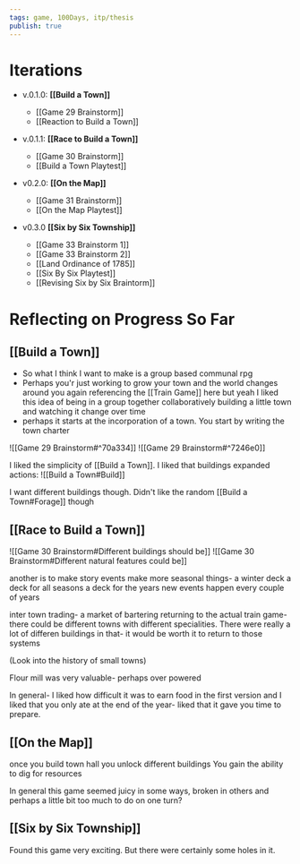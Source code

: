 ```yaml
---
tags: game, 100Days, itp/thesis
publish: true
---
```


# Iterations
- v.0.1.0: **[[Build a Town]]**
	- [[Game 29 Brainstorm]]
	- [[Reaction to Build a Town]]

- v.0.1.1:  **[[Race to Build a Town]]**
	- [[Game 30 Brainstorm]]
	- [[Build a Town Playtest]]

- v0.2.0: **[[On the Map]]**
	- [[Game 31 Brainstorm]]
	- [[On the Map Playtest]]

- v0.3.0 **[[Six by Six Township]]**
	- [[Game 33 Brainstorm 1]]
	- [[Game 33 Brainstorm 2]]
	- [[Land Ordinance of 1785]]
	- [[Six By Six Playtest]]
	- [[Revising Six by Six Braintorm]]
# Reflecting on Progress So Far
## [[Build a Town]]
- So what I think I want to make is a group based communal rpg
- Perhaps you'r just working to grow your town and the world changes around you again referencing the [[Train Game]] here but yeah I liked this idea of being in a group together collaboratively building a little town and watching it change over time
- perhaps it starts at the incorporation of a town. You start by writing the town charter

![[Game 29 Brainstorm#^70a334]]
![[Game 29 Brainstorm#^7246e0]]

I liked the simplicity of [[Build a Town]]. I liked that buildings expanded actions:
![[Build a Town#Build]]

I want different buildings though.
Didn't like the random [[Build a Town#Forage]] though

## [[Race to Build a Town]]
![[Game 30 Brainstorm#Different buildings should be]]
![[Game 30 Brainstorm#Different natural features could be]]

another is to make story events
make more seasonal things- a winter deck
a deck for all seasons
a deck for the years
new events happen every couple of years

inter town trading- a market of bartering
returning to the actual train game- there could be different towns with different specialities.
There were really a lot of differen buildings in that- it would be worth it to return to those systems

(Look into the history of small towns)

Flour mill was very valuable- perhaps over powered

In general- I liked how difficult it was to earn food in the first version and I liked that you only ate at the end of the year- liked that it gave you time to prepare.
## [[On the Map]]
once you build town hall you unlock different buildings
You gain the ability to dig for resources

In general this game seemed juicy in some ways, broken in others and perhaps a little bit too much to do on one turn?
## [[Six by Six Township]]
Found this game very exciting. But there were certainly some holes in it.
